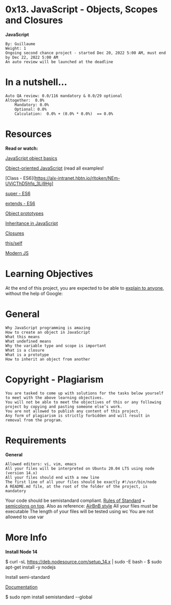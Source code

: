 # 0x13. JavaScript - Objects, Scopes and Closures
**JavaScript**

    By: Guillaume
    Weight: 1
    Ongoing second chance project - started Dec 20, 2022 5:00 AM, must end by Dec 22, 2022 5:00 AM
    An auto review will be launched at the deadline

# In a nutshell…

    Auto QA review: 0.0/116 mandatory & 0.0/29 optional
    Altogether:  0.0%
        Mandatory: 0.0%
        Optional: 0.0%
        Calculation:  0.0% + (0.0% * 0.0%)  == 0.0%

# Resources

**Read or watch:**

   [JavaScript object basics](https://alx-intranet.hbtn.io/rltoken/dsSkBB-Cj0tqUFL8eOZLLQ)
    
   [Object-oriented JavaScript](https://alx-intranet.hbtn.io/rltoken/qqgqdyHPzUZkKQ5UMnw2MQ) (read all examples!
    
   [Class - ES6](https://alx-intranet.hbtn.io/rltoken/NEm-UViCThD5hfq_3Lj9Hg]
    
   [super - ES6](https://alx-intranet.hbtn.io/rltoken/_cxdVKsdqPWbbp2cHtQSbQ)
    
   [extends - ES6](https://alx-intranet.hbtn.io/rltoken/6wdl6Bc5yjBplpiZKmr6Zw)
    
   [Object prototypes](https://alx-intranet.hbtn.io/rltoken/NiBbDiOlfhfUf4eIigglIw)
    
   [Inheritance in JavaScript](https://alx-intranet.hbtn.io/rltoken/qqgqdyHPzUZkKQ5UMnw2MQ)
   
   [Closures](https://alx-intranet.hbtn.io/rltoken/CybTMKEDNdTdU99kx_OXgQ)
    
   [this/self](https://alx-intranet.hbtn.io/rltoken/XcOkisoKPud4faDDkLMABw)
    
   [Modern JS](https://alx-intranet.hbtn.io/rltoken/rU_q2J3qGWfvTYNllW8JnA)

# Learning Objectives

At the end of this project, you are expected to be able to [explain to anyone](https://alx-intranet.hbtn.io/rltoken/Eo6JxX0bkDywq4IxT8wRew), without the help of Google:
# General

    Why JavaScript programming is amazing
    How to create an object in JavaScript
    What this means
    What undefined means
    Why the variable type and scope is important
    What is a closure
    What is a prototype
    How to inherit an object from another

# Copyright - Plagiarism

    You are tasked to come up with solutions for the tasks below yourself to meet with the above learning objectives.
    You will not be able to meet the objectives of this or any following project by copying and pasting someone else’s work.
    You are not allowed to publish any content of this project.
    Any form of plagiarism is strictly forbidden and will result in removal from the program.

# Requirements
**General**

    Allowed editors: vi, vim, emacs
    All your files will be interpreted on Ubuntu 20.04 LTS using node (version 14.x)
    All your files should end with a new line
    The first line of all your files should be exactly #!/usr/bin/node
    A README.md file, at the root of the folder of the project, is mandatory
  Your code should be semistandard compliant. [Rules of Standard](https://alx-intranet.hbtn.io/rltoken/CAKkGG6pUDtpu3T2rn4MXw) + [semicolons on top](https://alx-intranet.hbtn.io/rltoken/oc1-9XTUtCiIyZkdAFvoUQ). Also as reference: [AirBnB style](https://alx-intranet.hbtn.io/rltoken/JvqqQQrEPtGjP-57CZSEaQ)
    All your files must be executable
    The length of your files will be tested using wc
    You are not allowed to use var

# More Info
**Install Node 14**

$ curl -sL https://deb.nodesource.com/setup_14.x | sudo -E bash -
$ sudo apt-get install -y nodejs

Install semi-standard

[Documentation](https://alx-intranet.hbtn.io/rltoken/oc1-9XTUtCiIyZkdAFvoUQ)

$ sudo npm install semistandard --global

